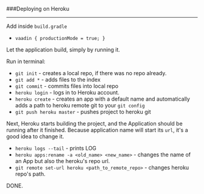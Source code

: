 ###Deploying on Heroku
___
Add inside `build.gradle`
- `vaadin { productionMode = true; }`

Let the application build, simply by running it.

Run in terminal:
- `git init` - creates a local repo, if there was no repo already.
- `git add *` - adds files to the index
- `git commit` - commits files into local repo
- `heroku login` - logs in to Heroku account.
- `heroku create` - creates an app with a default name and automatically adds a path to heroku remote git to your `git config`
- `git push heroku master` - pushes project to heroku git

Next, Heroku starts building the project, and the Application should be running after it finished.
Because application name will start its `url`, it's a good idea to change it.
- `heroku logs --tail` - prints LOG
- `heroku apps:rename -a <old_name> <new_name>` - changes the name of an App but also the heroku's repo url.
- `git remote set-url heroku <path_to_remote_repo>` - changes heroku repo's path.

DONE.



 








